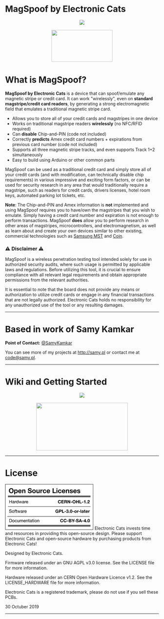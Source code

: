 
# MagSpoof by Electronic Cats

<p align="center">
  <img src="https://github.com/AndreaZGuz/magspoof/assets/122187221/57ac9daa-35cb-49c5-bb88-a96f14ed777a" />
</p>

<p align=center>
<a href="https://electroniccats.com/store/magspoof-v4/">
  <img src="https://electroniccats.com/wp-content/uploads/badge_store.png" width="200" height="104" />
</a>
</p>

# What is MagSpoof?

**MagSpoof by Electronic Cats** is a device that can spoof/emulate any magnetic stripe or credit card. It can work "wirelessly", even on **standard magstripe/credit card readers**, by generating a strong electromagnetic field that emulates a traditional magnetic stripe card.

* Allows you to store all of your credit cards and magstripes in one device
* Works on traditional magstripe readers **wirelessly** (no NFC/RFID required)
* Can **disable** Chip-and-PIN (code not included)
* Correctly **predicts** Amex credit card numbers + expirations from previous card number (code not included)
* Supports all three magnetic stripe tracks, and even supports Track 1+2 simultaneously
* Easy to build using Arduino or other common parts

MagSpoof can be used as a traditional credit card and simply store all of your credit cards (and with modification, can technically disable chip requirements) in various impressive and exciting form factors, or can be used for security research in any area that would traditionally require a magstripe, such as readers for credit cards, drivers licenses, hotel room keys, automated parking lot tickets, etc.

**Note**: The Chip-and-PIN and Amex information is **not** implemented and using MagSpoof requires you to have/own the magstripes that you wish to emulate. Simply having a credit card number and expiration is not enough to perform transactions. MagSpoof **does** allow you to perform research in other areas of magstripes, microcontrollers, and electromagnetism, as well as learn about and create your own devices similar to other existing, commercial technologies such as <a href="http://www.samsung.com/us/support/answer/ANS00043865/997410383/">Samsung MST</a> and <a href="https://onlycoin.com/">Coin</a>.</p>

### ⚠️ Disclaimer ⚠️
MagSpoof is a wireless penetration testing tool intended solely for use in authorized security audits, where such usage is permitted by applicable laws and regulations. Before utilizing this tool, it is crucial to ensure compliance with all relevant legal requirements and obtain appropriate permissions from the relevant authorities.

It is essential to note that the board does not provide any means or authorization to utilize credit cards or engage in any financial transactions that are not legally authorized. Electronic Cats holds no responsibility for any unauthorized use of the tool or any resulting damages.

-----

# Based in work of Samy Kamkar

**Point of Contact:** [@SamyKamkar](https://twitter.com/samykamkar)

You can see more of my projects at <http://samy.pl> or contact me at <code@samy.pl>.


------

# Wiki and Getting Started 

<p align="center">
  <img src="https://github.com/AndreaZGuz/magspoof/assets/122187221/4027a6a4-091b-4fed-990a-51ff569010a4" />
</p>

<p align=center>
<a href="https://github.com/ElectronicCats/magspoof/wiki">
  <img src="https://github.com/AndreaZGuz/magspoof/assets/122187221/0ce49fe7-c43b-47fe-977c-97a64bd86575" width="300" height="156" />
</a>
</p>

------
# License
<a>
  <img src="https://github.com/ElectronicCats/AjoloteBoard/raw/master/OpenSourceLicense.png" height="150" />
</a>
Electronic Cats invests time and resources in providing this open-source design. Please support Electronic Cats and open-source hardware by purchasing products from Electronic Cats!

Designed by Electronic Cats.

Firmware released under an GNU AGPL v3.0 license. See the LICENSE file for more information.

Hardware released under an CERN Open Hardware Licence v1.2. See the LICENSE_HARDWARE file for more information.

Electronic Cats is a registered trademark, please do not use if you sell these PCBs.

30 Octuber 2019

------

